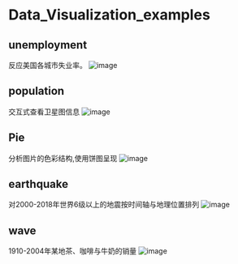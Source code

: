 # Data_Visualization_examples

## unemployment
反应美国各城市失业率。
![image](https://github.com/Kanvases/DataVisualizationExamples/blob/master/gifs/unemployment.gif)

## population
交互式查看卫星图信息
![image](https://github.com/Kanvases/DataVisualizationExamples/blob/master/gifs/pop.gif)

## Pie
分析图片的色彩结构,使用饼图呈现
![image](https://github.com/Kanvases/DataVisualizationExamples/blob/master/gifs/pieC.gif)

## earthquake
对2000-2018年世界6级以上的地震按时间轴与地理位置排列
![image](https://github.com/Kanvases/DataVisualizationExamples/blob/master/gifs/earthquake.gif)

## wave
1910-2004年某地茶、咖啡与牛奶的销量
![image](https://github.com/Kanvases/DataVisualizationExamples/blob/master/gifs/wave.gif)
